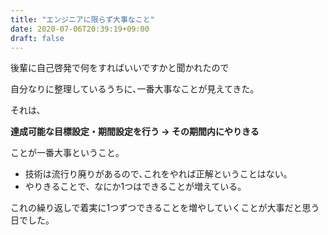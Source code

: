 ```yaml
---
title: "エンジニアに限らず大事なこと"
date: 2020-07-06T20:39:19+09:00
draft: false
---
```


後輩に自己啓発で何をすればいいですかと聞かれたので

自分なりに整理しているうちに､一番大事なことが見えてきた｡

それは､

**達成可能な目標設定・期間設定を行う → その期間内にやりきる**

ことが一番大事ということ｡

* 技術は流行り廃りがあるので､これをやれば正解ということはない｡
* やりきることで、なにか1つはできることが増えている。

これの繰り返しで着実に1つずつできることを増やしていくことが大事だと思う日でした。
